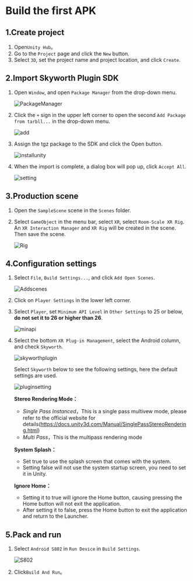 <!--
 * @Author: xieminghui
 * @Date: 2021-11-11 10:08:59
 * @Description: Description
 * @LastEditors: xieminghui
 * @LastEditTime: 2021-12-13 09:43:04
 * @Copyright: Copyright 2020 Skyworth VR. All rights reserved.
-->
Build the first APK
====
## 1.Create project
1. Open`Unity Hub`。
2. Go to the `Project` page and click the `New` button.
3. Select `3D`, set the project name and project location, and click `Create`.
## 2.Import Skyworth Plugin SDK
1. Open `Window`, and open `Package Manager` from the drop-down menu.

    ![PackageManager](images/packagemanager.PNG)

2. Click the `+` sign in the upper left corner to open the second `Add Package from tarbll...` in the drop-down menu.

    ![add](images/packageadd.PNG)

3. Assign the tgz package to the SDK and click the Open button.

    ![installunity](images/xrpluginselect.png)

4. When the import is complete, a dialog box will pop up, click `Accept All`.

    ![setting](images/setting.png)

## 3.Production scene
1. Open the `SampleScene` scene in the `Scenes` folder.
2. Select `GameObject` in the menu bar, select `XR`, select `Room-Scale XR Rig`. An `XR Interaction Manager` and `XR Rig` will be created in the scene. Then save the scene.

    ![Rig](images/romscall.png)

## 4.Configuration settings
1. Select `File`, `Build Settings...`, and click `Add Open Scenes`.

    ![Addscenes](images/currentscens.png)

2. Click on `Player Settings` in the lower left corner.
3. Select `Player`, set `Minimum API Level` in `Other Settings` to 25 or below, **do not set it to 26 or higher than 26**.

    ![minapi](images/miniapi.png)

4. Select the bottom `XR Plug-in Management`, select the Android column, and check `Skyworth`.

    ![skyworthplugin](images/skyworthplugin.png)

    Select `Skyworth` below to see the following settings, here the default settings are used.

    ![pluginsetting](images/pluginsetting.png)

    **Stereo Rendering Mode：**
      - *Single Pass Instanced*，This is a single pass multivew mode, please refer to the official website for details(https://docs.unity3d.com/Manual/SinglePassStereoRendering.html)
      - *Multi Pass*，This is the multipass rendering mode

    **System Splash：**
      - Set true to use the splash screen that comes with the system.
      - Setting false will not use the system startup screen, you need to set it in Unity.

    **Ignore Home：**
      - Setting it to true will ignore the Home button, causing pressing the Home button will not exit the application.
      - After setting it to false, press the Home button to exit the application and return to the Launcher.

## 5.Pack and run
1. Select `Android S802` in `Run Device` in `Build Settings`.

    ![S802](images/S802.png)

2. Click`Build And Run`。
